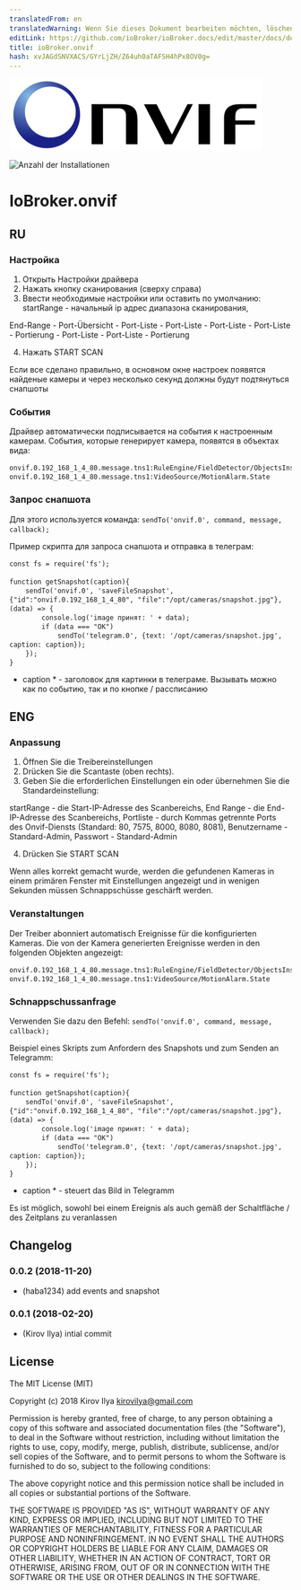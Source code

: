 ```yaml
---
translatedFrom: en
translatedWarning: Wenn Sie dieses Dokument bearbeiten möchten, löschen Sie bitte das Feld "translationsFrom". Andernfalls wird dieses Dokument automatisch erneut übersetzt
editLink: https://github.com/ioBroker/ioBroker.docs/edit/master/docs/de/adapterref/iobroker.onvif/README.md
title: ioBroker.onvif
hash: xvJAGdSNVXACS/GYrLjZH/Z64uh0aTAFSH4hPx8OV0g=
---
```

![Logo](../../../en/adapterref/iobroker.onvif/admin/onvif_logo.png)

![Anzahl der Installationen](http://iobroker.live/badges/onvif-stable.svg)

# IoBroker.onvif
## RU
### Настройка
1. Открыть Настройки драйвера
2. Нажать кнопку сканирования (сверху справа)
3. Ввести необходимые настройки или оставить по умолчанию: startRange - начальный ip адрес диапазона сканирования,

End-Range - Port-Übersicht - Port-Liste - Port-Liste - Port-Liste - Port-Liste - Portierung - Port-Liste - Port-Liste - Portierung

4. Нажать START SCAN

Если все сделано правильно, в основном окне настроек появятся найденые камеры и через несколько секунд должны будут подтянуться снапшоты

### События
Драйвер автоматически подписывается на события к настроенным камерам.
События, которые генерирует камера, появятся в объектах вида:

```
onvif.0.192_168_1_4_80.message.tns1:RuleEngine/FieldDetector/ObjectsInside
onvif.0.192_168_1_4_80.message.tns1:VideoSource/MotionAlarm.State
```

### Запрос снапшота
Для этого используется команда: `sendTo('onvif.0', command, message, callback);`

Пример скрипта для запроса снапшота и отправка в телеграм:

```
const fs = require('fs');

function getSnapshot(caption){
    sendTo('onvif.0', 'saveFileSnapshot', {"id":"onvif.0.192_168_1_4_80", "file":"/opt/cameras/snapshot.jpg"}, (data) => {
        console.log('image принят: ' + data);
        if (data === "OK")
            sendTo('telegram.0', {text: '/opt/cameras/snapshot.jpg', caption: caption});
    });
}
```

* caption * - заголовок для картинки в телеграме.
Вызывать можно как по событию, так и по кнопке / рассписанию

## ENG
### Anpassung
1. Öffnen Sie die Treibereinstellungen
2. Drücken Sie die Scantaste (oben rechts).
3. Geben Sie die erforderlichen Einstellungen ein oder übernehmen Sie die Standardeinstellung:

startRange - die Start-IP-Adresse des Scanbereichs, End Range - die End-IP-Adresse des Scanbereichs, Portliste - durch Kommas getrennte Ports des Onvif-Diensts (Standard: 80, 7575, 8000, 8080, 8081), Benutzername - Standard-Admin, Passwort - Standard-Admin

4. Drücken Sie START SCAN

Wenn alles korrekt gemacht wurde, werden die gefundenen Kameras in einem primären Fenster mit Einstellungen angezeigt und in wenigen Sekunden müssen Schnappschüsse geschärft werden.

### Veranstaltungen
Der Treiber abonniert automatisch Ereignisse für die konfigurierten Kameras.
Die von der Kamera generierten Ereignisse werden in den folgenden Objekten angezeigt:

```
onvif.0.192_168_1_4_80.message.tns1:RuleEngine/FieldDetector/ObjectsInside
onvif.0.192_168_1_4_80.message.tns1:VideoSource/MotionAlarm.State
```

### Schnappschussanfrage
Verwenden Sie dazu den Befehl: `sendTo('onvif.0', command, message, callback);`

Beispiel eines Skripts zum Anfordern des Snapshots und zum Senden an Telegramm:

```
const fs = require('fs');

function getSnapshot(caption){
    sendTo('onvif.0', 'saveFileSnapshot', {"id":"onvif.0.192_168_1_4_80", "file":"/opt/cameras/snapshot.jpg"}, (data) => {
        console.log('image принят: ' + data);
        if (data === "OK")
            sendTo('telegram.0', {text: '/opt/cameras/snapshot.jpg', caption: caption});
    });
}
```

* caption * - steuert das Bild in Telegramm

Es ist möglich, sowohl bei einem Ereignis als auch gemäß der Schaltfläche / des Zeitplans zu veranlassen

## Changelog
### 0.0.2 (2018-11-20)
* (haba1234) add events and snapshot

### 0.0.1 (2018-02-20)
* (Kirov Ilya) intial commit

## License

The MIT License (MIT)

Copyright (c) 2018 Kirov Ilya <kirovilya@gmail.com>

Permission is hereby granted, free of charge, to any person obtaining a copy
of this software and associated documentation files (the "Software"), to deal
in the Software without restriction, including without limitation the rights
to use, copy, modify, merge, publish, distribute, sublicense, and/or sell
copies of the Software, and to permit persons to whom the Software is
furnished to do so, subject to the following conditions:

The above copyright notice and this permission notice shall be included in
all copies or substantial portions of the Software.

THE SOFTWARE IS PROVIDED "AS IS", WITHOUT WARRANTY OF ANY KIND, EXPRESS OR
IMPLIED, INCLUDING BUT NOT LIMITED TO THE WARRANTIES OF MERCHANTABILITY,
FITNESS FOR A PARTICULAR PURPOSE AND NONINFRINGEMENT. IN NO EVENT SHALL THE
AUTHORS OR COPYRIGHT HOLDERS BE LIABLE FOR ANY CLAIM, DAMAGES OR OTHER
LIABILITY, WHETHER IN AN ACTION OF CONTRACT, TORT OR OTHERWISE, ARISING FROM,
OUT OF OR IN CONNECTION WITH THE SOFTWARE OR THE USE OR OTHER DEALINGS IN
THE SOFTWARE.